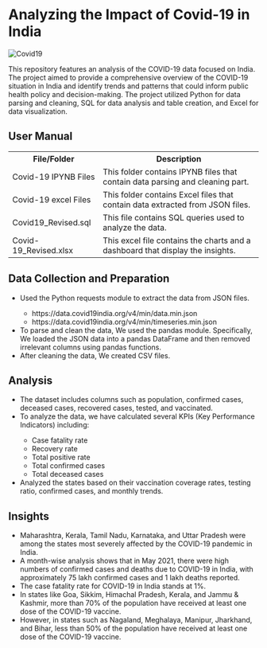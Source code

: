 # Analyzing the Impact of Covid-19 in India

<img src="https://www.samhsa.gov/sites/default/files/banner-covid.png" alt="Covid19">


This repository features an analysis of the COVID-19 data focused on India. The project aimed to provide a comprehensive overview of the COVID-19 situation in India and identify trends and patterns that could inform public health policy and decision-making. The project utilized Python for data parsing and cleaning, SQL for data analysis and table creation, and Excel for data visualization.



## User Manual

<table>
  <tr>
    <th>File/Folder</th>
    <th>Description</th>
  </tr>
  <tr>
    <td>Covid-19 IPYNB Files</td>
    <td>This folder contains IPYNB files that contain data parsing and cleaning part.</td>
  </tr>
  <tr>
    <td>Covid-19 excel Files</td>
    <td>This folder contains Excel files that contain data extracted from JSON files.</td>
  </tr>
  <tr>
    <td>Covid19_Revised.sql</td>
    <td>This file contains SQL queries used to analyze the data.</td>
  </tr>
  <tr>
    <td>Covid-19_Revised.xlsx</td>
    <td>This excel file contains the charts and a dashboard that display the insights.</td>
  </tr>
</table>


## Data Collection and Preparation


<ul>
  <li>Used the Python requests module to extract the data from JSON files.</li>
  <ul>
    <li>https://data.covid19india.org/v4/min/data.min.json</li>
    <li>https://data.covid19india.org/v4/min/timeseries.min.json</li>
  </ul>
  <li>To parse and clean the data, We used the pandas module. Specifically, We loaded the JSON data into a pandas DataFrame and then removed irrelevant columns using pandas functions.</li>
  <li>After cleaning the data, We created CSV files.</li>
</ul>


## Analysis

<ul>
  <li>The dataset includes columns such as population, confirmed cases, deceased cases, recovered cases, tested, and vaccinated.</li>
  <li>To analyze the data, we have calculated several KPIs (Key Performance Indicators) including:</li>
  <ul>
    <li>Case fatality rate</li>
    <li>Recovery rate</li>
    <li>Total positive rate</li>
    <li>Total confirmed cases</li>
    <li>Total deceased cases</li>
  </ul>
  <li>Analyzed the states based on their vaccination coverage rates, testing ratio, confirmed cases, and monthly trends.</li>
</ul>

## Insights 

<ul>
  <li>Maharashtra, Kerala, Tamil Nadu, Karnataka, and Uttar Pradesh were among the states most severely affected by the COVID-19 pandemic in India.</li>
  <li>A month-wise analysis shows that in May 2021, there were high numbers of confirmed cases and deaths due to COVID-19 in India, with approximately 75 lakh confirmed cases and 1 lakh deaths reported.</li>
  <li>The case fatality rate for COVID-19 in India stands at 1%.</li>
  <li>In states like Goa, Sikkim, Himachal Pradesh, Kerala, and Jammu & Kashmir, more than 70% of the population have received at least one dose of the COVID-19 vaccine.</li>
  <li>However, in states such as Nagaland, Meghalaya, Manipur, Jharkhand, and Bihar, less than 50% of the population have received at least one dose of the COVID-19 vaccine.</li>
</ul>









 







